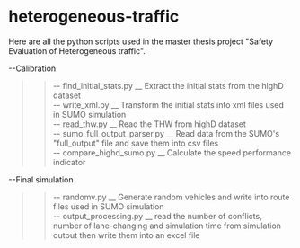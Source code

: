 # heterogeneous-traffic
Here are all the python scripts used in the master thesis project "Safety Evaluation of Heterogeneous traffic".  

--Calibration   
  >>-- find_initial_stats.py   __     Extract the initial stats from the highD dataset  
  >>-- write_xml.py              __   Transform the initial stats into xml files used in SUMO simulation  
  >>-- read_thw.py                __  Read the THW from highD dataset  
  >>-- sumo_full_output_parser.py  __ Read data from the SUMO's "full_output" file and save them into csv files  
  >>-- compare_highd_sumo.py        __ Calculate the speed performance indicator  
    
--Final simulation    
  >>-- randomv.py                   __ Generate random vehicles and write into route files used in SUMO simulation  
  >>-- output_processing.py        __ read the number of conflicts, number of lane-changing and simulation time from simulation output then write them into an excel file  
  
